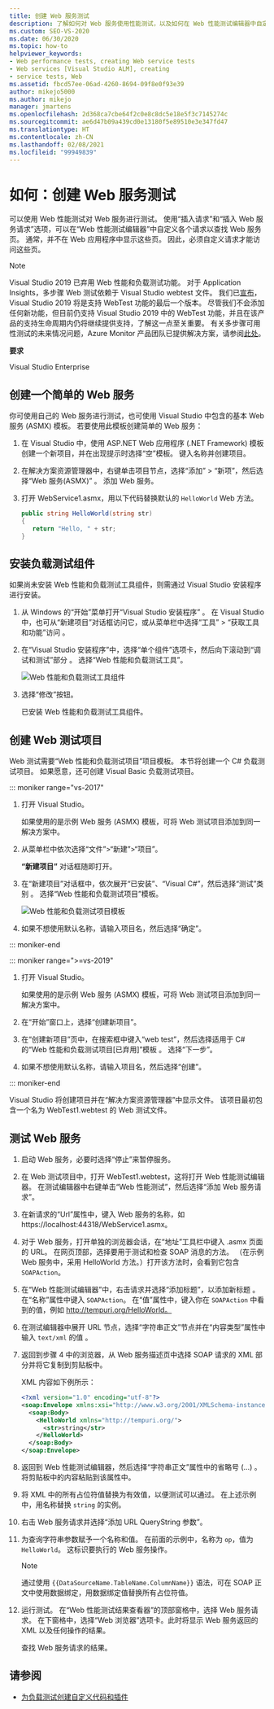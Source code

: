 ```yaml
---
title: 创建 Web 服务测试
description: 了解如何对 Web 服务使用性能测试，以及如何在 Web 性能测试编辑器中自定义请求来查找 Web 服务页面。
ms.custom: SEO-VS-2020
ms.date: 06/30/2020
ms.topic: how-to
helpviewer_keywords:
- Web performance tests, creating Web service tests
- Web services [Visual Studio ALM], creating
- service tests, Web
ms.assetid: fbcd57ee-06ad-4260-8694-09f8e0f93e39
author: mikejo5000
ms.author: mikejo
manager: jmartens
ms.openlocfilehash: 2d368ca7cbe64f2c0e8c8dc5e18e5f3c7145274c
ms.sourcegitcommit: ae6d47b09a439cd0e13180f5e89510e3e347fd47
ms.translationtype: HT
ms.contentlocale: zh-CN
ms.lasthandoff: 02/08/2021
ms.locfileid: "99949839"
---
```

# <a name="how-to-create-a-web-service-test"></a>如何：创建 Web 服务测试

可以使用 Web 性能测试对 Web 服务进行测试。 使用“插入请求”和“插入 Web 服务请求”选项，可以在“Web 性能测试编辑器”中自定义各个请求以查找 Web 服务页。 通常，并不在 Web 应用程序中显示这些页。 因此，必须自定义请求才能访问这些页。

>[!NOTE]
> Visual Studio 2019 已弃用 Web 性能和负载测试功能。 对于 Application Insights，多步骤 Web 测试依赖于 Visual Studio webtest 文件。 我们已[宣布](https://devblogs.microsoft.com/devops/cloud-based-load-testing-service-eol/)，Visual Studio 2019 将是支持 WebTest 功能的最后一个版本。 尽管我们不会添加任何新功能，但目前仍支持 Visual Studio 2019 中的 WebTest 功能，并且在该产品的支持生命周期内仍将继续提供支持，了解这一点至关重要。 有关多步骤可用性测试的未来情况问题，Azure Monitor 产品团队已提供解决方案，请参阅[此处](https://github.com/MicrosoftDocs/azure-docs/issues/26050#issuecomment-468814101)。

**要求**

Visual Studio Enterprise

## <a name="to-create-a-simple-web-service"></a>创建一个简单的 Web 服务

你可使用自己的 Web 服务进行测试，也可使用 Visual Studio 中包含的基本 Web 服务 (ASMX) 模板。 若要使用此模板创建简单的 Web 服务：

1. 在 Visual Studio 中，使用 ASP.NET Web 应用程序 (.NET Framework) 模板创建一个新项目，并在出现提示时选择“空”模板。 键入名称并创建项目。

1. 在解决方案资源管理器中，右键单击项目节点，选择“添加” > “新项”，然后选择“Web 服务(ASMX)”  。 添加 Web 服务。

1. 打开 WebService1.asmx，用以下代码替换默认的 `HelloWorld` Web 方法。

   ```csharp
   public string HelloWorld(string str)
   {
      return "Hello, " + str;
   }
   ```

## <a name="install-the-load-testing-component"></a>安装负载测试组件

如果尚未安装 Web 性能和负载测试工具组件，则需通过 Visual Studio 安装程序进行安装。

1. 从 Windows 的“开始”菜单打开“Visual Studio 安装程序” 。 在 Visual Studio 中，也可从“新建项目”对话框访问它，或从菜单栏中选择“工具” > “获取工具和功能”访问 。

1. 在“Visual Studio 安装程序”中，选择“单个组件”选项卡，然后向下滚动到“调试和测试”部分  。 选择“Web 性能和负载测试工具”。

   ![Web 性能和负载测试工具组件](media/web-perf-load-testing-tools-component.png)

1. 选择“修改”按钮。

   已安装 Web 性能和负载测试工具组件。

## <a name="create-a-web-test-project"></a>创建 Web 测试项目

Web 测试需要“Web 性能和负载测试项目”项目模板。 本节将创建一个 C# 负载测试项目。 如果愿意，还可创建 Visual Basic 负载测试项目。

::: moniker range="vs-2017"

1. 打开 Visual Studio。

   如果使用的是示例 Web 服务 (ASMX) 模板，可将 Web 测试项目添加到同一解决方案中。

2. 从菜单栏中依次选择“文件”>“新建”>“项目”。

   **“新建项目”** 对话框随即打开。

3. 在“新建项目”对话框中，依次展开“已安装”、“Visual C#”，然后选择“测试”类别   。 选择“Web 性能和负载测试项目”模板。

   ![Web 性能和负载测试项目模板](media/web-perf-load-test-project-template.png)

4. 如果不想使用默认名称，请输入项目名，然后选择“确定”。

::: moniker-end

::: moniker range=">=vs-2019"

1. 打开 Visual Studio。

   如果使用的是示例 Web 服务 (ASMX) 模板，可将 Web 测试项目添加到同一解决方案中。

2. 在“开始”窗口上，选择“创建新项目”。

3. 在“创建新项目”页中，在搜索框中键入“web test”，然后选择适用于 C# 的“Web 性能和负载测试项目\[已弃用]”模板  。 选择“下一步”。

4. 如果不想使用默认名称，请输入项目名，然后选择“创建”。

::: moniker-end

   Visual Studio 将创建项目并在“解决方案资源管理器”中显示文件。 该项目最初包含一个名为 WebTest1.webtest 的 Web 测试文件。

## <a name="to-test-a-web-service"></a>测试 Web 服务

1. 启动 Web 服务，必要时选择“停止”来暂停服务。

1. 在 Web 测试项目中，打开 WebTest1.webtest，这将打开 Web 性能测试编辑器。 在测试编辑器中右键单击“Web 性能测试”，然后选择“添加 Web 服务请求”。

1. 在新请求的“Url”属性中，键入 Web 服务的名称，如 https://localhost:44318/WebService1.asmx。

1. 对于 Web 服务，打开单独的浏览器会话，在“地址”工具栏中键入 .asmx 页面的 URL。 在网页顶部，选择要用于测试和检查 SOAP 消息的方法。 （在示例 Web 服务中，采用 HelloWorld 方法。）打开该方法时，会看到它包含 `SOAPAction`。

1. 在“Web 性能测试编辑器”中，右击请求并选择“添加标题”，以添加新标题 。 在“名称”属性中键入 `SOAPAction`。 在“值”属性中，键入你在 `SOAPAction` 中看到的值，例如 http://tempuri.org/HelloWorld。

1. 在测试编辑器中展开 URL 节点，选择“字符串正文”节点并在“内容类型”属性中输入 `text/xml` 的值 。

1. 返回到步骤 4 中的浏览器，从 Web 服务描述页中选择 SOAP 请求的 XML 部分并将它复制到剪贴板中。

   XML 内容如下例所示：

     ```xml
     <?xml version="1.0" encoding="utf-8"?>
     <soap:Envelope xmlns:xsi="http://www.w3.org/2001/XMLSchema-instance" xmlns:xsd="http://www.w3.org/2001/XMLSchema" xmlns:soap="http://schemas.xmlsoap.org/soap/envelope/">
       <soap:Body>
         <HelloWorld xmlns="http://tempuri.org/">
           <str>string</str>
         </HelloWorld>
       </soap:Body>
     </soap:Envelope>
     ```

1. 返回到 Web 性能测试编辑器，然后选择“字符串正文”属性中的省略号 (…) 。 将剪贴板中的内容粘贴到该属性中。

1. 将 XML 中的所有占位符值替换为有效值，以便测试可以通过。 在上述示例中，用名称替换 `string` 的实例。

1. 右击 Web 服务请求并选择“添加 URL QueryString 参数”。

1. 为查询字符串参数赋予一个名称和值。 在前面的示例中，名称为 `op`，值为 `HelloWorld`。 这标识要执行的 Web 服务操作。

    > [!NOTE]
    > 通过使用 `{{DataSourceName.TableName.ColumnName}}` 语法，可在 SOAP 正文中使用数据绑定，用数据绑定值替换所有占位符值。

1. 运行测试。 在“Web 性能测试结果查看器”的顶部窗格中，选择 Web 服务请求。 在下窗格中，选择“Web 浏览器”选项卡。此时将显示 Web 服务返回的 XML 以及任何操作的结果。

   查找 Web 服务请求的结果。

## <a name="see-also"></a>请参阅

- [为负载测试创建自定义代码和插件](../test/create-custom-code-and-plug-ins-for-load-tests.md)
